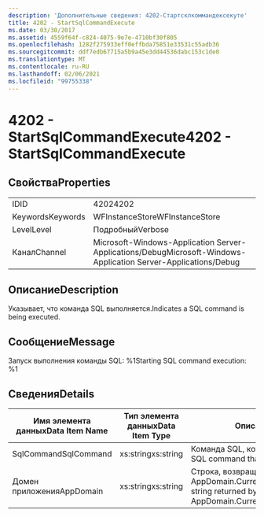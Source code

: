 ```yaml
---
description: 'Дополнительные сведения: 4202-Стартсклкоммандексекуте'
title: 4202 - StartSqlCommandExecute
ms.date: 03/30/2017
ms.assetid: 4559f64f-c824-4075-9e7e-4710bf30f805
ms.openlocfilehash: 1282f275933eff0effbda75851e33531c55adb36
ms.sourcegitcommit: ddf7edb67715a5b9a45e3dd44536dabc153c1de0
ms.translationtype: MT
ms.contentlocale: ru-RU
ms.lasthandoff: 02/06/2021
ms.locfileid: "99755338"
---
```

# <a name="4202---startsqlcommandexecute"></a><span data-ttu-id="e51ca-103">4202 - StartSqlCommandExecute</span><span class="sxs-lookup"><span data-stu-id="e51ca-103">4202 - StartSqlCommandExecute</span></span>

## <a name="properties"></a><span data-ttu-id="e51ca-104">Свойства</span><span class="sxs-lookup"><span data-stu-id="e51ca-104">Properties</span></span>  
  
|||  
|-|-|  
|<span data-ttu-id="e51ca-105">ID</span><span class="sxs-lookup"><span data-stu-id="e51ca-105">ID</span></span>|<span data-ttu-id="e51ca-106">4202</span><span class="sxs-lookup"><span data-stu-id="e51ca-106">4202</span></span>|  
|<span data-ttu-id="e51ca-107">Keywords</span><span class="sxs-lookup"><span data-stu-id="e51ca-107">Keywords</span></span>|<span data-ttu-id="e51ca-108">WFInstanceStore</span><span class="sxs-lookup"><span data-stu-id="e51ca-108">WFInstanceStore</span></span>|  
|<span data-ttu-id="e51ca-109">Level</span><span class="sxs-lookup"><span data-stu-id="e51ca-109">Level</span></span>|<span data-ttu-id="e51ca-110">Подробный</span><span class="sxs-lookup"><span data-stu-id="e51ca-110">Verbose</span></span>|  
|<span data-ttu-id="e51ca-111">Канал</span><span class="sxs-lookup"><span data-stu-id="e51ca-111">Channel</span></span>|<span data-ttu-id="e51ca-112">Microsoft-Windows-Application Server-Applications/Debug</span><span class="sxs-lookup"><span data-stu-id="e51ca-112">Microsoft-Windows-Application Server-Applications/Debug</span></span>|  
  
## <a name="description"></a><span data-ttu-id="e51ca-113">Описание</span><span class="sxs-lookup"><span data-stu-id="e51ca-113">Description</span></span>  

 <span data-ttu-id="e51ca-114">Указывает, что команда SQL выполняется.</span><span class="sxs-lookup"><span data-stu-id="e51ca-114">Indicates a SQL command is being executed.</span></span>  
  
## <a name="message"></a><span data-ttu-id="e51ca-115">Сообщение</span><span class="sxs-lookup"><span data-stu-id="e51ca-115">Message</span></span>  

 <span data-ttu-id="e51ca-116">Запуск выполнения команды SQL: %1</span><span class="sxs-lookup"><span data-stu-id="e51ca-116">Starting SQL command execution: %1</span></span>  
  
## <a name="details"></a><span data-ttu-id="e51ca-117">Сведения</span><span class="sxs-lookup"><span data-stu-id="e51ca-117">Details</span></span>  
  
|<span data-ttu-id="e51ca-118">Имя элемента данных</span><span class="sxs-lookup"><span data-stu-id="e51ca-118">Data Item Name</span></span>|<span data-ttu-id="e51ca-119">Тип элемента данных</span><span class="sxs-lookup"><span data-stu-id="e51ca-119">Data Item Type</span></span>|<span data-ttu-id="e51ca-120">Описание</span><span class="sxs-lookup"><span data-stu-id="e51ca-120">Description</span></span>|  
|--------------------|--------------------|-----------------|  
|<span data-ttu-id="e51ca-121">SqlCommand</span><span class="sxs-lookup"><span data-stu-id="e51ca-121">SqlCommand</span></span>|<span data-ttu-id="e51ca-122">xs:string</span><span class="sxs-lookup"><span data-stu-id="e51ca-122">xs:string</span></span>|<span data-ttu-id="e51ca-123">Команда SQL, которая была выполнена.</span><span class="sxs-lookup"><span data-stu-id="e51ca-123">The SQL command that was executed.</span></span>|  
|<span data-ttu-id="e51ca-124">Домен приложения</span><span class="sxs-lookup"><span data-stu-id="e51ca-124">AppDomain</span></span>|<span data-ttu-id="e51ca-125">xs:string</span><span class="sxs-lookup"><span data-stu-id="e51ca-125">xs:string</span></span>|<span data-ttu-id="e51ca-126">Строка, возвращаемая AppDomain.CurrentDomain.FriendlyName.</span><span class="sxs-lookup"><span data-stu-id="e51ca-126">The string returned by AppDomain.CurrentDomain.FriendlyName.</span></span>|
